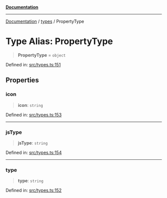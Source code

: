 [**Documentation**](../../README.md)

***

[Documentation](../../README.md) / [types](../README.md) / PropertyType

# Type Alias: PropertyType

> **PropertyType** = `object`

Defined in: [src/types.ts:151](https://github.com/Christian-Me/folder-to-tags-plugin/blob/324c4975948764581637da1ab1e4cb12dc3f447a/src/types.ts#L151)

## Properties

### icon

> **icon**: `string`

Defined in: [src/types.ts:153](https://github.com/Christian-Me/folder-to-tags-plugin/blob/324c4975948764581637da1ab1e4cb12dc3f447a/src/types.ts#L153)

***

### jsType

> **jsType**: `string`

Defined in: [src/types.ts:154](https://github.com/Christian-Me/folder-to-tags-plugin/blob/324c4975948764581637da1ab1e4cb12dc3f447a/src/types.ts#L154)

***

### type

> **type**: `string`

Defined in: [src/types.ts:152](https://github.com/Christian-Me/folder-to-tags-plugin/blob/324c4975948764581637da1ab1e4cb12dc3f447a/src/types.ts#L152)
